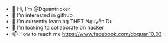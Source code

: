 - 👋 Hi, I’m @Dquantricker
- 👀 I’m interested in github
- 🌱 I’m currently learning THPT Nguyễn Du
- 💞️ I’m looking to collaborate on hacker
- 📫 How to reach me https://www.facebook.com/doquan10.03


<!---
Dquantricker/Dquantricker is a ✨ special ✨ repository because its `README.md` (this file) appears on your GitHub profile.
You can click the Preview link to take a look at your changes.
--->
